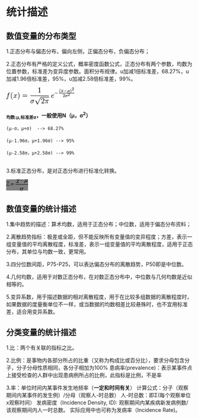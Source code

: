 # 统计描述

## 数值变量的分布类型

1.正态分布与偏态分布，偏向左侧，正偏态分布，负偏态分布；

2.正态分布有严格的定义公式，概率密度函数公式，正态分布有两个参数，均数为位置参数，标准差为变异度参数。面积分布规律。u加减1倍标准差，68.27%，u加减1.96倍标准差，95%，u加减2.58倍标准差，99%。

![](.\media\Gaussia-distribution.jpg)


**<sub>均数:μ,标准差σ</sub>，一般使用N（μ，σ<sup>2</sup>）**



```
(μ-σ，μ+σ)  --> 68.27%

(μ-1.96σ，μ+1.96σ) --> 95%

(μ-2.58σ，μ+2.58σ) --> 99%


```


3.标准正态分布，是对正态分布进行标准化转换。

![](.\media\standard-Gaussian-distribution.jpg)


## 数值变量的统计描述

1.集中趋势的描述：算术均数，适用于正态分布；中位数，适用于偏态分布资料；

2.离散趋势指标：极差或全距，但不能反映所有变量值的变异程度；方差，表示一组变量值的平均离散程度，标准差，表示一组变量值的平均离散程度，适用于正态分布，其单位与均数一致，更常用。

3.四分位数间距，P75-P25，可以表达偏态分布的离散趋势，P50即是中位数。

4.几何均数，适用于对数正态分布，在对数正态分布中，中位数与几何均数是近似相等的。

5.变异系数，用于描述数据的相对离散程度，用于在比较多组数据的离散程度时，如果数据的度量衡单位不一样，或当数据的均数相差比较悬殊时，也不宜用标准差，适合用变异系数。

## 分类变量的统计描述

1.比：两个有关联的指标之比。


2.比例：是事物内各部分所占的比重（又称为构成比或百分比），要求分母包含分子，分子分母性质相同，各分子相加为100% 患病率(prevalence)：表示某事件点上接受检查的人群中出现患病例所占的比例，此指标是比例，不是率


3.率：单位时间内某事件发生地频率（**一定和时间有关**） 计算公式：分子（观察期间内某事件的发生例）/分母（观察人-时总数） 人-时总数：即Σ(每个观察单位x观察时间） 发病密度（Incidence Density, ID): 观察期间内某疾病新发病例数/该观察期间内人一时总数。 实际应用中也可称为发病率（Incidence Rate)。

